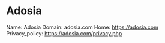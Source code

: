 
# Adosia

Name: Adosia
Domain: adosia.com
Home: https://adosia.com
Privacy_policy: https://adosia.com/privacy.php
